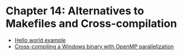 # Chapter 14: Alternatives to Makefiles and Cross-compilation

- [Hello world example](recipe-01/README.md)
- [Cross-compiling a Windows binary with OpenMP parallelization](recipe-02/README.md)
